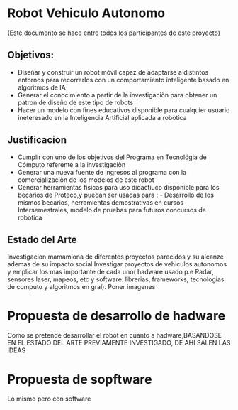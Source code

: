 # Robot Vehiculo Autonomo
(Este documento se hace entre todos los participantes de este proyecto)
## Objetivos:
- Diseñar y construir un robot móvil capaz de adaptarse a distintos entornos para recorrerlos con un comportamiento inteligente basado en algoritmos de IA
- Generar el conocimiento a partir de la investigaciòn para obtener un patron de diseño de este tipo de robots
- Hacer un modelo con fines educativos disponible para cualquier usuario ineteresado en la Inteligencia Artificial aplicada a robòtica

## Justificacion 
- Cumplir con uno de los objetivos del Programa en Tecnológia de Cómputo referente a la investigaciòn
- Generar una nueva fuente de ingresos al programa con la comercializaciòn de los modelos de este robot
- Generar herramientas fisicas para uso didactiuco disponible para los becarios de Proteco,y puedan ser usadas para : - Desarrollo de los mismos becarios, herramientas demostrativas en cursos Intersemestrales, modelo de pruebas para futuros concursos de robotica

## Estado del Arte

Investigacion mamamlona de diferentes proyectos parecidos y su alcanze ademas de su impacto social
Investigar proyectos de vehiculos autonomos y emplicar los mas importante de cada uno( hadware usado p.e Radar, sensores laser, mapeos, etc  y software: librerias, frameworks, tecnologias de computo y algoritmos en gral).
Poner imagenes

# Propuesta de desarrollo de hadware
Como se pretende desarrollar el robot en cuanto a hadware,BASANDOSE EN EL ESTADO DEL ARTE PREVIAMENTE INVESTIGADO, DE AHI SALEN LAS IDEAS
# Propuesta de sopftware
Lo mismo pero con software
